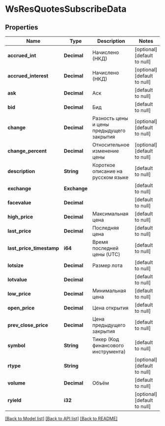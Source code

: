 # WsResQuotesSubscribeData

## Properties
Name | Type | Description | Notes
------------ | ------------- | ------------- | -------------
**accrued_int** | **Decimal** | Начислено (НКД) | [optional] [default to null]
**accrued_interest** | **Decimal** | Начислено (НКД) | [optional] [default to null]
**ask** | **Decimal** | Аск | [default to null]
**bid** | **Decimal** | Бид | [default to null]
**change** | **Decimal** | Разность цены и цены предыдущего закрытия | [optional] [default to null]
**change_percent** | **Decimal** | Относительное изменение цены | [optional] [default to null]
**description** | **String** | Короткое описание на русском языке | [default to null]
**exchange** | **Exchange** |  | [default to null]
**facevalue** | **Decimal** |  | [default to null]
**high_price** | **Decimal** | Максимальная цена | [default to null]
**last_price** | **Decimal** | Последняя цена | [default to null]
**last_price_timestamp** | **i64** | Время последней цены (UTC) | [default to null]
**lotsize** | **Decimal** | Размер лота | [default to null]
**lotvalue** | **Decimal** |  | [default to null]
**low_price** | **Decimal** | Минимальная цена | [default to null]
**open_price** | **Decimal** | Цена открытия | [default to null]
**prev_close_price** | **Decimal** | Цена предыдущего закрытия | [default to null]
**symbol** | **String** | Тикер (Код финансового инструмента) | [default to null]
**rtype** | **String** |  | [optional] [default to null]
**volume** | **Decimal** | Объём | [default to null]
**ryield** | **i32** |  | [optional] [default to null]

[[Back to Model list]](../README.md#documentation-for-models) [[Back to API list]](../README.md#documentation-for-api-endpoints) [[Back to README]](../README.md)

